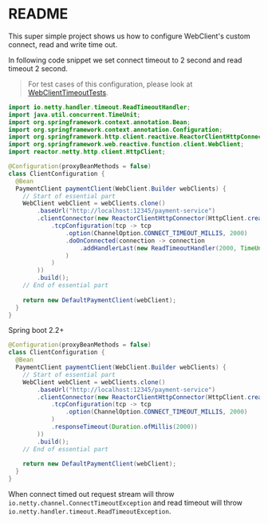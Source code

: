 # README

This super simple project shows us how to configure WebClient's custom connect, read and write time out.

In following code snippet we set connect timeout to 2 second and read timeout 2 second.

> For test cases of this configuration, please look at [WebClientTimeoutTests](/src/test/java/com/tiket/poc/WebClientTimeoutTests.java).

```java
import io.netty.handler.timeout.ReadTimeoutHandler;
import java.util.concurrent.TimeUnit;
import org.springframework.context.annotation.Bean;
import org.springframework.context.annotation.Configuration;
import org.springframework.http.client.reactive.ReactorClientHttpConnector;
import org.springframework.web.reactive.function.client.WebClient;
import reactor.netty.http.client.HttpClient;

@Configuration(proxyBeanMethods = false)
class ClientConfiguration {
  @Bean
  PaymentClient paymentClient(WebClient.Builder webClients) {
    // Start of essential part
    WebClient webClient = webClients.clone()
        .baseUrl("http://localhost:12345/payment-service")
        .clientConnector(new ReactorClientHttpConnector(HttpClient.create()
            .tcpConfiguration(tcp -> tcp
                .option(ChannelOption.CONNECT_TIMEOUT_MILLIS, 2000)
                .doOnConnected(connection -> connection
                    .addHandlerLast(new ReadTimeoutHandler(2000, TimeUnit.MILLISECONDS))
                )
            )
        ))
        .build();
    // End of essential part
    
    return new DefaultPaymentClient(webClient);
  }
}
```

Spring boot 2.2+

```java
@Configuration(proxyBeanMethods = false)
class ClientConfiguration {
  @Bean
  PaymentClient paymentClient(WebClient.Builder webClients) {
    // Start of essential part
    WebClient webClient = webClients.clone()
        .baseUrl("http://localhost:12345/payment-service")
        .clientConnector(new ReactorClientHttpConnector(HttpClient.create()
            .tcpConfiguration(tcp -> tcp
                .option(ChannelOption.CONNECT_TIMEOUT_MILLIS, 2000)
            )
            .responseTimeout(Duration.ofMillis(2000))
        ))
        .build();
    // End of essential part
    
    return new DefaultPaymentClient(webClient);
  }
}
```

When connect timed out request stream will throw `io.netty.channel.ConnectTimeoutException` and read timeout will throw `io.netty.handler.timeout.ReadTimeoutException`.